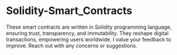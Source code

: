# Solidity-Smart_Contracts
These smart contracts are written in Solidity programming language, ensuring trust, transparency, and immutability. They reshape digital transactions, empowering users worldwide. I value your feedback to improve. Reach out with any concerns or suggestions.
